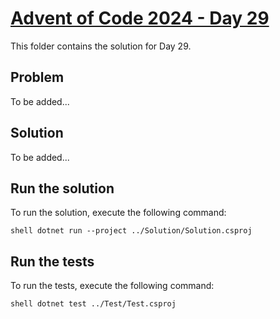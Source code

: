 # [Advent of Code 2024 - Day 29](https://adventofcode.com/2024/day/29)
This folder contains the solution for Day 29.

## Problem
To be added...

## Solution
To be added...

## Run the solution
To run the solution, execute the following command:

`shell
dotnet run --project ../Solution/Solution.csproj
`
    
## Run the tests
To run the tests, execute the following command:

`shell
dotnet test ../Test/Test.csproj
`
